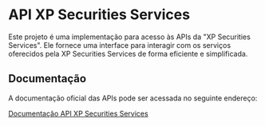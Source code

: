 # API XP Securities Services

Este projeto é uma implementação para acesso às APIs da "XP Securities Services". Ele fornece uma interface para interagir com os serviços oferecidos pela XP Securities Services de forma eficiente e simplificada.

## Documentação

A documentação oficial das APIs pode ser acessada no seguinte endereço:

[Documentação API XP Securities Services](https://securitiesservices-files.xpi.com.br/apidocs/securitiesservices/index.html?sv=2021-10-04&st=2023-08-21T19%3A08%3A05Z&se=2070-08-22T03%3A00%3A00Z&sr=b&sp=r&sig=t8hFmnEclSveykQfcXKtcsIdRkU8dSQZO8LBVbXexD8%3D)
